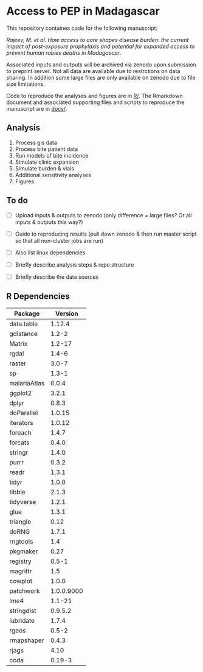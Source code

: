 #  Access to PEP in Madagascar

This repository containes code for the following manuscript:

*Rajeev, M. et al. How access to care shapes disease burden: the current impact of post-exposure prophylaxis and potential for expanded access to prevent human rabies deaths in Madagascar*.

Associated inputs and outputs will be archived via zenodo upon submission to preprint server. Not all data are available due to restrctions on data sharing. In addition some large files are only available on zenodo due to file size limitations.

Code to reproduce the analyses and figures are in [R/](R). The Rmarkdown document and associated supporting files and scripts to reproduce the manuscript are in [docs/](docs).

## Analysis 

1. Process gis data
2. Process bite patient data
3. Run models of bite incidence
4. Simulate clinic expansion 
5. Simulate burden & vials
6. Additional sensitivity analyses
7. Figures 

## To do

- [ ] Upload inputs & outputs to zenodo (only difference = large files? Or all inputs & outputs this way?)
- [ ] Guide to reproducing results (pull down zenodo & then run master script so that all non-cluster jobs are run)
- [ ] Also list linux dependencies
- [ ] Briefly describe analysis steps & repo structure
- [ ] Briefly describe the data sources


## R Dependencies

| Package      | Version    |
|--------------|------------|
| data.table   | 1.12.4     |
| gdistance    | 1.2-2      |
| Matrix       | 1.2-17     |
| rgdal        | 1.4-6      |
| raster       | 3.0-7      |
| sp           | 1.3-1      |
| malariaAtlas | 0.0.4      |
| ggplot2      | 3.2.1      |
| dplyr        | 0.8.3      |
| doParallel   | 1.0.15     |
| iterators    | 1.0.12     |
| foreach      | 1.4.7      |
| forcats      | 0.4.0      |
| stringr      | 1.4.0      |
| purrr        | 0.3.2      |
| readr        | 1.3.1      |
| tidyr        | 1.0.0      |
| tibble       | 2.1.3      |
| tidyverse    | 1.2.1      |
| glue         | 1.3.1      |
| triangle     | 0.12       |
| doRNG        | 1.7.1      |
| rngtools     | 1.4        |
| pkgmaker     | 0.27       |
| registry     | 0.5-1      |
| magrittr     | 1.5        |
| cowplot      | 1.0.0      |
| patchwork    | 1.0.0.9000 |
| lme4         | 1.1-21     |
| stringdist   | 0.9.5.2    |
| lubridate    | 1.7.4      |
| rgeos        | 0.5-2      |
| rmapshaper   | 0.4.3      |
| rjags        | 4.10       |
| coda         | 0.19-3     |
